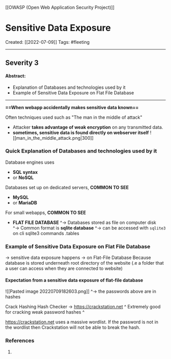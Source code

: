 [[OWASP (Open Web Application Security Project)]]

# Sensitive Data Exposure
Created:  [[2022-07-09]]
Tags: #fleeting 

---
## Severity 3
#### Abstract:
- Explanation of Databases and technologies used by it
- Example of Sensitive Data Exposure on Flat File Database
---
**==When webapp accidentally makes sensitive data known==**

Often techniques used such as
"The man in the middle of attack"
- Attacker **takes advantage of weak encryption** on any transmitted data. 
- **sometimes,  sensitive data is found directly on webserver itself**
![[man_in_the_middle_attack.png|300]]

### Quick Explanation of Databases and technologies used by it
Database engines uses 
- **SQL syntax**  
- or **NoSQL**

Databases set up on dedicated servers, **COMMON TO SEE** 
- **MySQL**
- or **MariaDB**

For small webapps, **COMMON TO SEE**
- **FLAT FILE DATABASE** 
    ^-> Databases stored as file on computer disk  
    ^-> Common format is **sqlite database**
        ^-> can be accessed with `sqlite3` on cli
sqlite3 commands
.tables


### Example of Sensitive Data Exposure on Flat File Database
-> sensitive data exposure happens
-> on Flat-File Database
Because database is stored underneath root directory of the website 
(.e a folder that a user can access when they are connected to website)

#### Expectation from a sensitive data exposure of flat-file database
![[Pasted image 20220709182603.png]]
^-> the passwords above are in hashes

Crack Hashing
Hash Checker -> https://crackstation.net
^ Extremely good for cracking weak password hashes ^

https://crackstation.net uses a massive wordlist. 
If the password is not in the wordlist 
then Crackstation will not be able to break the hash.













### References
1. 